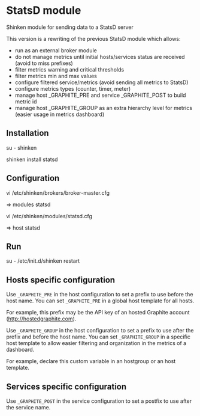 
StatsD module
=====================

Shinken module for sending data to a StatsD server

This version is a rewriting of the previous StatsD module which allows:

   - run as an external broker module
   - do not manage metrics until initial hosts/services status are received (avoid to miss prefixes)
   - filter metrics warning and critical thresholds
   - filter metrics min and max values
   - configure filtered service/metrics (avoid sending all metrics to StatsD)
   - configure metrics types (counter, timer, meter)
   - manage host _GRAPHITE_PRE and service _GRAPHITE_POST to build metric id
   - manage host _GRAPHITE_GROUP as an extra hierarchy level for metrics (easier usage in metrics dashboard)


Installation
--------------------------------

   su - shinken

   shinken install statsd

Configuration
--------------------------------


   vi /etc/shinken/brokers/broker-master.cfg

   => modules statsd

   vi /etc/shinken/modules/statsd.cfg

   => host statsd


Run
--------------------------------

   su -
   /etc/init.d/shinken restart


Hosts specific configuration
--------------------------------
Use `_GRAPHITE_PRE` in the host configuration to set a prefix to use before the host name.
You can set `_GRAPHITE_PRE` in a global host template for all hosts.

For example, this prefix may be the API key of an hosted Graphite account (http://hostedgraphite.com).

Use `_GRAPHITE_GROUP` in the host configuration to set a prefix to use after the prefix and before the host name.
You can set `_GRAPHITE_GROUP` in a specific host template to allow easier filtering and organization in the metrics of a dashboard.

For example, declare this custom variable in an hostgroup or an host template.


Services specific configuration
--------------------------------
Use `_GRAPHITE_POST` in the service configuration to set a postfix to use after the service name.

